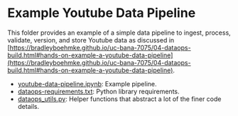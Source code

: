 # Example Youtube Data Pipeline

This folder provides an example of a simple data pipeline to ingest, process, validate, version, and store Youtube data as discussed in [https://bradleyboehmke.github.io/uc-bana-7075/04-dataops-build.html#hands-on-example-a-youtube-data-pipeline](https://bradleyboehmke.github.io/uc-bana-7075/04-dataops-build.html#hands-on-example-a-youtube-data-pipeline).

- [youtube-data-pipeline.ipynb](https://github.com/bradleyboehmke/uc-bana-7075/blob/main/DataOps/youtube-data-pipeline.ipynb): Example pipeline.
- [dataops-requirements.txt](https://github.com/bradleyboehmke/uc-bana-7075/blob/main/DataOps/dataops-requirements.txt): Python library requirements.
- [dataops_utils.py](https://github.com/bradleyboehmke/uc-bana-7075/blob/main/DataOps/dataops_utils.py): Helper functions that abstract a lot of the finer code details.
